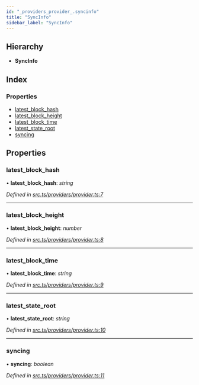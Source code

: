 ```yaml
---
id: "_providers_provider_.syncinfo"
title: "SyncInfo"
sidebar_label: "SyncInfo"
---
```


## Hierarchy

* **SyncInfo**

## Index

### Properties

* [latest_block_hash](_providers_provider_.syncinfo.md#latest_block_hash)
* [latest_block_height](_providers_provider_.syncinfo.md#latest_block_height)
* [latest_block_time](_providers_provider_.syncinfo.md#latest_block_time)
* [latest_state_root](_providers_provider_.syncinfo.md#latest_state_root)
* [syncing](_providers_provider_.syncinfo.md#syncing)

## Properties

###  latest_block_hash

• **latest_block_hash**: *string*

*Defined in [src.ts/providers/provider.ts:7](https://github.com/nearprotocol/nearlib/blob/476d416/src.ts/providers/provider.ts#L7)*

___

###  latest_block_height

• **latest_block_height**: *number*

*Defined in [src.ts/providers/provider.ts:8](https://github.com/nearprotocol/nearlib/blob/476d416/src.ts/providers/provider.ts#L8)*

___

###  latest_block_time

• **latest_block_time**: *string*

*Defined in [src.ts/providers/provider.ts:9](https://github.com/nearprotocol/nearlib/blob/476d416/src.ts/providers/provider.ts#L9)*

___

###  latest_state_root

• **latest_state_root**: *string*

*Defined in [src.ts/providers/provider.ts:10](https://github.com/nearprotocol/nearlib/blob/476d416/src.ts/providers/provider.ts#L10)*

___

###  syncing

• **syncing**: *boolean*

*Defined in [src.ts/providers/provider.ts:11](https://github.com/nearprotocol/nearlib/blob/476d416/src.ts/providers/provider.ts#L11)*

